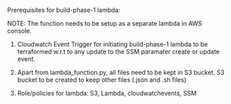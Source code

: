 Prerequisites for build-phase-1 lambda:

NOTE:
The function needs to be setup as a separate lambda in AWS console.

1. Cloudwatch Event Trigger for initiating build-phase-1 lambda to be terraformed w.r.t to any update to the SSM paramater create or update event.

2. Apart from lambda_function.py, all files need to be kept in S3 bucket.
S3 bucket to be created to keep other files (.json and .sh files)

3. Role/policies for lambda:
S3, Lambda, cloudwatchevents, SSM